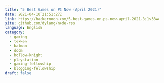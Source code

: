 ```yaml
---
title: "5 Best Games on PS Now (April 2021)"
date: 2021-04-10T21:51:27Z
link: https://hackernoon.com/5-best-games-on-ps-now-april-2021-8j1v33wo?source=rss&utm_medium=RSS&utm_source=news.12bit.vn
site: github.com/dylang/node-rss
language: English
category:
  - gaming
  - tekken
  - batman
  - doom
  - hollow-knight
  - playstation
  - gaming-fellowship
  - blogging-fellowship
draft: false
---
```


